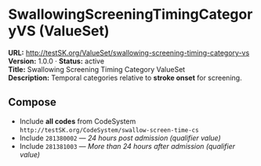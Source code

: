 

# SwallowingScreeningTimingCategoryVS (ValueSet)

**URL:** http://testSK.org/ValueSet/swallowing-screening-timing-category-vs  
**Version:** 1.0.0 · **Status:** active  
**Title:** Swallowing Screening Timing Category ValueSet  
**Description:** Temporal categories relative to **stroke onset** for screening.

## Compose
- Include **all codes** from CodeSystem `http://testSK.org/CodeSystem/swallow-screen-time-cs`  
- Include `281380002` — *24 hours post admission (qualifier value)*  
- Include `281381003` — *More than 24 hours after admission (qualifier value)*
